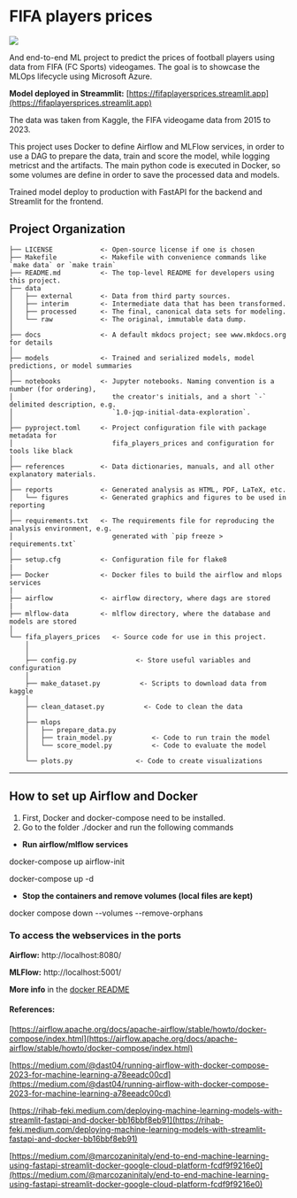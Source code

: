 # FIFA players prices

<a target="_blank" href="https://cookiecutter-data-science.drivendata.org/">
    <img src="https://img.shields.io/badge/CCDS-Project%20template-328F97?logo=cookiecutter" />
</a>

And end-to-end ML project to predict the prices of football players using data from FIFA (FC Sports) videogames. The goal is to showcase the MLOps lifecycle using Microsoft Azure.

**Model deployed in Streammlit:** [https://fifaplayersprices.streamlit.app](https://fifaplayersprices.streamlit.app)

The data was taken from Kaggle, the FIFA videogame data from 2015 to 2023.

This project uses Docker to define Airflow and MLFlow services, in order to use a DAG to prepare the data, train and score the model, while logging metricst and the artifacts. The main python code is executed in Docker, so some volumes are define in order to save the processed data and models.

Trained model deploy to production with FastAPI for the backend and Streamlit for the frontend.

## Project Organization

```
├── LICENSE            <- Open-source license if one is chosen
├── Makefile           <- Makefile with convenience commands like `make data` or `make train`
├── README.md          <- The top-level README for developers using this project.
├── data
│   ├── external       <- Data from third party sources.
│   ├── interim        <- Intermediate data that has been transformed.
│   ├── processed      <- The final, canonical data sets for modeling.
│   └── raw            <- The original, immutable data dump.
│
├── docs               <- A default mkdocs project; see www.mkdocs.org for details
│
├── models             <- Trained and serialized models, model predictions, or model summaries
│
├── notebooks          <- Jupyter notebooks. Naming convention is a number (for ordering),
│                         the creator's initials, and a short `-` delimited description, e.g.
│                         `1.0-jqp-initial-data-exploration`.
│
├── pyproject.toml     <- Project configuration file with package metadata for 
│                         fifa_players_prices and configuration for tools like black
│
├── references         <- Data dictionaries, manuals, and all other explanatory materials.
│
├── reports            <- Generated analysis as HTML, PDF, LaTeX, etc.
│   └── figures        <- Generated graphics and figures to be used in reporting
│
├── requirements.txt   <- The requirements file for reproducing the analysis environment, e.g.
│                         generated with `pip freeze > requirements.txt`
│
├── setup.cfg          <- Configuration file for flake8
|
├── Docker             <- Docker files to build the airflow and mlops services
|
├── airflow            <- airflow directory, where dags are stored
|
├── mlflow-data        <- mlflow directory, where the database and models are stored
│
└── fifa_players_prices   <- Source code for use in this project.
    │
    │
    ├── config.py               <- Store useful variables and configuration
    │
    ├── make_dataset.py          <- Scripts to download data from kaggle
    │
    ├── clean_dataset.py          <- Code to clean the data
    │
    ├── mlops                
    │   ├── prepare_data.py 
    │   ├── train_model.py          <- Code to run train the model        
    │   └── score_model.py          <- Code to evaluate the model
    │
    └── plots.py                <- Code to create visualizations
```

--------

## How to set up Airflow and Docker

1. First, Docker and docker-compose need to be installed.
2. Go to the folder ./docker and run the following commands

- **Run airflow/mlflow services**

docker-compose up airflow-init

docker-compose up -d

- **Stop the containers and remove volumes (local files are kept)**

docker compose down --volumes --remove-orphans

### To access the webservices in the ports
**Airflow:** http://localhost:8080/

**MLFlow:** http://localhost:5001/

**More info** in the [docker README](./docker/README.md)

#### References:

[https://airflow.apache.org/docs/apache-airflow/stable/howto/docker-compose/index.html](https://airflow.apache.org/docs/apache-airflow/stable/howto/docker-compose/index.html)

[https://medium.com/@dast04/running-airflow-with-docker-compose-2023-for-machine-learning-a78eeadc00cd](https://medium.com/@dast04/running-airflow-with-docker-compose-2023-for-machine-learning-a78eeadc00cd)

[https://rihab-feki.medium.com/deploying-machine-learning-models-with-streamlit-fastapi-and-docker-bb16bbf8eb91](https://rihab-feki.medium.com/deploying-machine-learning-models-with-streamlit-fastapi-and-docker-bb16bbf8eb91)

[https://medium.com/@marcozaninitaly/end-to-end-machine-learning-using-fastapi-streamlit-docker-google-cloud-platform-fcdf9f9216e0](https://medium.com/@marcozaninitaly/end-to-end-machine-learning-using-fastapi-streamlit-docker-google-cloud-platform-fcdf9f9216e0)
